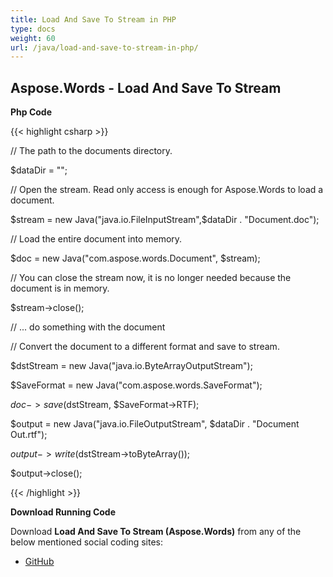```yaml
---
title: Load And Save To Stream in PHP
type: docs
weight: 60
url: /java/load-and-save-to-stream-in-php/
---
```


## **Aspose.Words - Load And Save To Stream**
**Php Code**

{{< highlight csharp >}}

 // The path to the documents directory.

$dataDir = "";

// Open the stream. Read only access is enough for Aspose.Words to load a document.

$stream = new Java("java.io.FileInputStream",$dataDir . "Document.doc");

// Load the entire document into memory.

$doc = new Java("com.aspose.words.Document", $stream);

// You can close the stream now, it is no longer needed because the document is in memory.

$stream->close();

// ... do something with the document

// Convert the document to a different format and save to stream.

$dstStream = new Java("java.io.ByteArrayOutputStream");

$SaveFormat = new Java("com.aspose.words.SaveFormat");

$doc->save($dstStream, $SaveFormat->RTF);

$output = new Java("java.io.FileOutputStream", $dataDir . "Document Out.rtf");

$output->write($dstStream->toByteArray());

$output->close();


{{< /highlight >}}

**Download Running Code**

Download **Load And Save To Stream (Aspose.Words)** from any of the below mentioned social coding sites:

- [GitHub](https://github.com/aspose-words/Aspose.Words-for-Java/blob/master/Plugins/Aspose_Words_Java_for_PHP/src/quickstart/loadandsavetostream/php/LoadAndSaveToStream.php)
